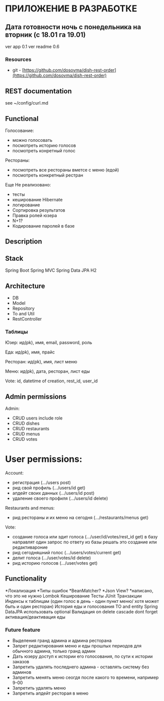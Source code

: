 # ПРИЛОЖЕНИЕ В РАЗРАБОТКЕ
## Дата готовности ночь с понедельника на вторник (с 18.01 га 19.01)

ver app 0.1
ver readme 0.6

### Resources
* git - [https://github.com/dosovma/dish-rest-order](https://github.com/dosovma/dish-rest-order)

## REST documentation
see ~/config/curl.md

## Functional

Голосование:
* можно голосовать
* посмотреть историю голосов
* посмотреть конретный голос

Рестораны:
* посмотреть все рестораны вметсе с меню (едой)
* посмотреть конкретный рестран

Еще Не реализовано:
* тесты
* кеширование Hibernate
* логирование
* Сортировка результатов
* Правка ролей юзера
* N+1?
* Кодирование паролей в базе

## Description

## Stack
Spring Boot
Spring MVC
Spring Data JPA
H2

## Architecture
* DB
* Model
* Repository
* To and Util
* RestController

### Таблицы

Юзер: ид(pk), имя, email, password, роль

Еда: ид(pk), имя, прайс

Ресторан: ид(pk), имя, лист меню

Меню: ид(pk), дата, ресторан, лист еды

Vote: id, datetime of creation, rest_id, user_id

## Admin permissions

Admin:
* CRUD users include role
* CRUD dishes
* CRUD restaurants
* CRUD menus
* CRUD votes

# User permissions:

Account:
* регистрация (.../users post)
* рид свой профиль (.../users/id get)
* апдейт своих данных (.../users/id post)
* удаление своего профиля (.../users/id delete)

Restaurants and menus:
* рид рестораны и их меню на сегодня (.../restaurants/menus get)

Vote:
* создание голоса или эдит голоса (.../user/id/votes/rest_id get) в базу направлят один запрос по ответу из базы решать
  это создание или редактивароние
* рид сегодняшний голос (.../users/votes/current get)
* делит голоса (.../user/votes/id delete)
* рид историю голосов (.../user/votes get)

## Functionality
*Локализация
*Типы ошибок
*BeanMatcher?
*Json View?
*написано, что это не нужно
Lombok
Кеширование
Тесты JUnit
Транзакции
Индексы к таблицам (один голос в день - один пункт меню/ хотя может быть и один ресторан)
История еды и голосования
TO and entity
Spring DataJPA использовать optional
Валидация
on delete cascade dont forget
активация/деактивация еды

### Future feature
* Выделения гранд админа и админа ресторана
* Запрет редактирования меню и еды прошлых периодов для обычного админа, только гранд админ
* Дать юзеру доступ к истории его голосования, по сути к истории заказов
* Запретить удалять последнего админа - оставлять систему без админов
* Запретить менять меню сеогдя после какого то времени, например 9-00
* Запретить удалять меню
* Запретить апдейт ресторая в меню